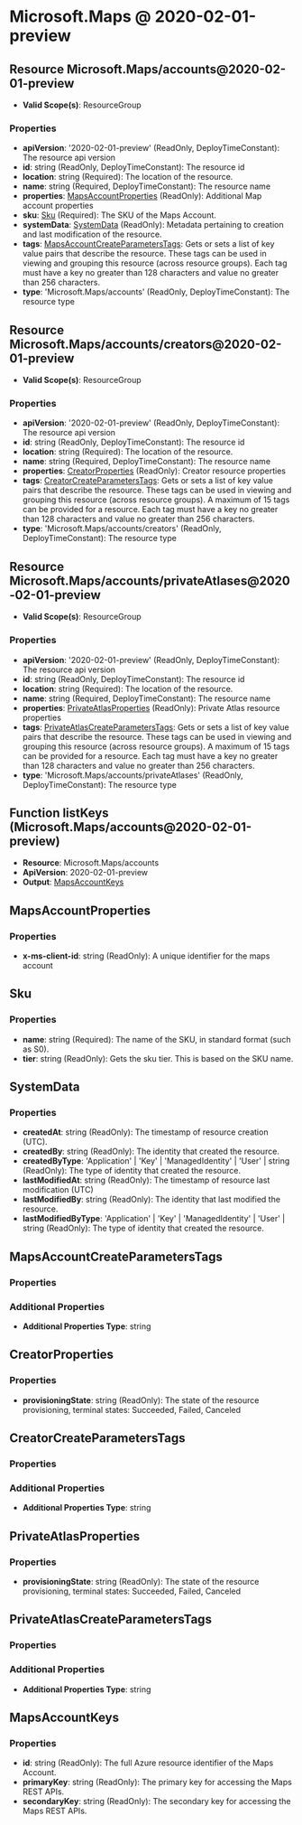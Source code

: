 # Microsoft.Maps @ 2020-02-01-preview

## Resource Microsoft.Maps/accounts@2020-02-01-preview
* **Valid Scope(s)**: ResourceGroup
### Properties
* **apiVersion**: '2020-02-01-preview' (ReadOnly, DeployTimeConstant): The resource api version
* **id**: string (ReadOnly, DeployTimeConstant): The resource id
* **location**: string (Required): The location of the resource.
* **name**: string (Required, DeployTimeConstant): The resource name
* **properties**: [MapsAccountProperties](#mapsaccountproperties) (ReadOnly): Additional Map account properties
* **sku**: [Sku](#sku) (Required): The SKU of the Maps Account.
* **systemData**: [SystemData](#systemdata) (ReadOnly): Metadata pertaining to creation and last modification of the resource.
* **tags**: [MapsAccountCreateParametersTags](#mapsaccountcreateparameterstags): Gets or sets a list of key value pairs that describe the resource. These tags can be used in viewing and grouping this resource (across resource groups). Each tag must have a key no greater than 128 characters and value no greater than 256 characters.
* **type**: 'Microsoft.Maps/accounts' (ReadOnly, DeployTimeConstant): The resource type

## Resource Microsoft.Maps/accounts/creators@2020-02-01-preview
* **Valid Scope(s)**: ResourceGroup
### Properties
* **apiVersion**: '2020-02-01-preview' (ReadOnly, DeployTimeConstant): The resource api version
* **id**: string (ReadOnly, DeployTimeConstant): The resource id
* **location**: string (Required): The location of the resource.
* **name**: string (Required, DeployTimeConstant): The resource name
* **properties**: [CreatorProperties](#creatorproperties) (ReadOnly): Creator resource properties
* **tags**: [CreatorCreateParametersTags](#creatorcreateparameterstags): Gets or sets a list of key value pairs that describe the resource. These tags can be used in viewing and grouping this resource (across resource groups). A maximum of 15 tags can be provided for a resource. Each tag must have a key no greater than 128 characters and value no greater than 256 characters.
* **type**: 'Microsoft.Maps/accounts/creators' (ReadOnly, DeployTimeConstant): The resource type

## Resource Microsoft.Maps/accounts/privateAtlases@2020-02-01-preview
* **Valid Scope(s)**: ResourceGroup
### Properties
* **apiVersion**: '2020-02-01-preview' (ReadOnly, DeployTimeConstant): The resource api version
* **id**: string (ReadOnly, DeployTimeConstant): The resource id
* **location**: string (Required): The location of the resource.
* **name**: string (Required, DeployTimeConstant): The resource name
* **properties**: [PrivateAtlasProperties](#privateatlasproperties) (ReadOnly): Private Atlas resource properties
* **tags**: [PrivateAtlasCreateParametersTags](#privateatlascreateparameterstags): Gets or sets a list of key value pairs that describe the resource. These tags can be used in viewing and grouping this resource (across resource groups). A maximum of 15 tags can be provided for a resource. Each tag must have a key no greater than 128 characters and value no greater than 256 characters.
* **type**: 'Microsoft.Maps/accounts/privateAtlases' (ReadOnly, DeployTimeConstant): The resource type

## Function listKeys (Microsoft.Maps/accounts@2020-02-01-preview)
* **Resource**: Microsoft.Maps/accounts
* **ApiVersion**: 2020-02-01-preview
* **Output**: [MapsAccountKeys](#mapsaccountkeys)

## MapsAccountProperties
### Properties
* **x-ms-client-id**: string (ReadOnly): A unique identifier for the maps account

## Sku
### Properties
* **name**: string (Required): The name of the SKU, in standard format (such as S0).
* **tier**: string (ReadOnly): Gets the sku tier. This is based on the SKU name.

## SystemData
### Properties
* **createdAt**: string (ReadOnly): The timestamp of resource creation (UTC).
* **createdBy**: string (ReadOnly): The identity that created the resource.
* **createdByType**: 'Application' | 'Key' | 'ManagedIdentity' | 'User' | string (ReadOnly): The type of identity that created the resource.
* **lastModifiedAt**: string (ReadOnly): The timestamp of resource last modification (UTC)
* **lastModifiedBy**: string (ReadOnly): The identity that last modified the resource.
* **lastModifiedByType**: 'Application' | 'Key' | 'ManagedIdentity' | 'User' | string (ReadOnly): The type of identity that created the resource.

## MapsAccountCreateParametersTags
### Properties
### Additional Properties
* **Additional Properties Type**: string

## CreatorProperties
### Properties
* **provisioningState**: string (ReadOnly): The state of the resource provisioning, terminal states: Succeeded, Failed, Canceled

## CreatorCreateParametersTags
### Properties
### Additional Properties
* **Additional Properties Type**: string

## PrivateAtlasProperties
### Properties
* **provisioningState**: string (ReadOnly): The state of the resource provisioning, terminal states: Succeeded, Failed, Canceled

## PrivateAtlasCreateParametersTags
### Properties
### Additional Properties
* **Additional Properties Type**: string

## MapsAccountKeys
### Properties
* **id**: string (ReadOnly): The full Azure resource identifier of the Maps Account.
* **primaryKey**: string (ReadOnly): The primary key for accessing the Maps REST APIs.
* **secondaryKey**: string (ReadOnly): The secondary key for accessing the Maps REST APIs.

